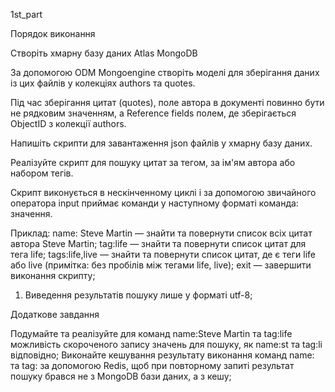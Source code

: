 1st_part

Порядок виконання

Створіть хмарну базу даних Atlas MongoDB

За допомогою ODM Mongoengine створіть моделі для зберігання даних із цих файлів у колекціях authors та quotes.

Під час зберігання цитат (quotes), поле автора в документі повинно бути не рядковим значенням, а Reference fields полем, де зберігається ObjectID з колекції authors.

Напишіть скрипти для завантаження json файлів у хмарну базу даних.

Реалізуйте скрипт для пошуку цитат за тегом, за ім'ям автора або набором тегів. 

Скрипт виконується в нескінченному циклі і за допомогою звичайного оператора input приймає команди у наступному форматі команда: значення. 

Приклад:
name: Steve Martin — знайти та повернути список всіх цитат автора Steve Martin;
tag:life — знайти та повернути список цитат для тега life;
tags:life,live — знайти та повернути список цитат, де є теги life або live (примітка: без пробілів між тегами life, live);
exit — завершити виконання скрипту;


1. Виведення результатів пошуку лише у форматі utf-8;

Додаткове завдання

Подумайте та реалізуйте для команд name:Steve Martin та tag:life можливість скороченого запису значень для пошуку, як name:st та tag:li відповідно;
Виконайте кешування результату виконання команд name: та tag: за допомогою Redis, щоб при повторному запиті результат пошуку брався не з MongoDB бази даних, а з кешу;
